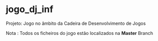 # jogo_dj_inf

Projeto: Jogo no âmbito da Cadeira de Desenvolvimento de Jogos

<p>Nota : Todos os ficheiros do jogo estão localizados na <b>Master</b> Branch
